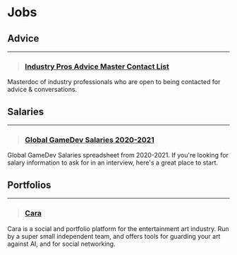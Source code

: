 # Jobs

## Advice
___

> ### [Industry Pros Advice Master Contact List](https://docs.google.com/spreadsheets/d/e/2PACX-1vRYveFAl_GuvBo0iuy3EvgPm0fWAGci-Z8e5CZ6hoYz9n8gcoK4dgE0RML-x0pWqRNjGqte-V7phtqB/pubhtml)
Masterdoc of industry professionals who are open to being contacted for advice & conversations.
<!-- -->


## Salaries
___

> ### [Global GameDev Salaries 2020-2021](https://docs.google.com/spreadsheets/d/1cM3_iBGF8IXZfLS5GKvC0-JWh0tS6TVYJJ-HxlguinA/htmlview?usp=sharing&pru=AAABcrSmbYk)
Global GameDev Salaries spreadsheet from 2020-2021. If you're looking for salary information to ask for in an interview, here's a great place to start.
<!-- -->


## Portfolios
___

> ### [Cara](https://cara.app/home)
Cara is a social and portfolio platform for the entertainment art industry. Run by a super small independent team, and offers tools for guarding your art against AI, and for social networking.
<!-- -->

